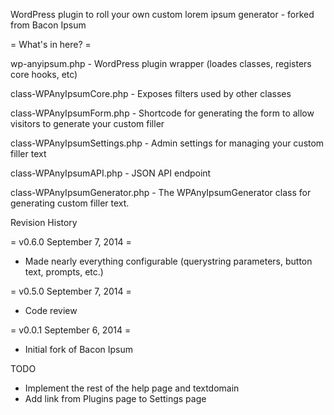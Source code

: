 WordPress plugin to roll your own custom lorem ipsum generator - forked from Bacon Ipsum

= What's in here? =

wp-anyipsum.php - WordPress plugin wrapper (loades classes, registers core hooks, etc)

class-WPAnyIpsumCore.php - Exposes filters used by other classes

class-WPAnyIpsumForm.php - Shortcode for generating the form to allow visitors to generate your custom filler

class-WPAnyIpsumSettings.php - Admin settings for managing your custom filler text

class-WPAnyIpsumAPI.php - JSON API endpoint

class-WPAnyIpsumGenerator.php - The WPAnyIpsumGenerator class for generating custom filler text.


Revision History

= v0.6.0 September 7, 2014 =
* Made nearly everything configurable (querystring parameters, button text, prompts, etc.)


= v0.5.0 September 7, 2014 =
* Code review


= v0.0.1 September 6, 2014 =
* Initial fork of Bacon Ipsum



TODO

* Implement the rest of the help page and textdomain
* Add link from Plugins page to Settings page
